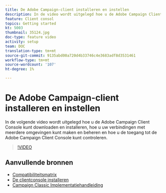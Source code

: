 ```yaml
---
title: De Adobe Campaign-client installeren en instellen
description: In de video wordt uitgelegd hoe u de Adobe Campaign Client Console kunt downloaden en installeren, hoe u uw verbindingen met meerdere omgevingen kunt maken en beheren en hoe u de toegang tot de Adobe Campaign Client Console kunt controleren.
feature: Client consol
topics: Getting started
kt: 5003
thumbnail: 35124.jpg
doc-type: feature video
activity: setup
team: DOC
translation-type: tm+mt
source-git-commit: 9135abd00a720d4b33746c4e3683adf8d3531461
workflow-type: tm+mt
source-wordcount: '107'
ht-degree: 1%

---
```



# De Adobe Campaign-client installeren en instellen

In de volgende video wordt uitgelegd hoe u de Adobe Campaign Client Console kunt downloaden en installeren, hoe u uw verbindingen met meerdere omgevingen kunt maken en beheren en hoe u de toegang tot de Adobe Campaign Client Console kunt controleren.

>[!VIDEO](https://video.tv.adobe.com/v/35124?quality=12)

## Aanvullende bronnen

* [Compatibiliteitsmatrix](https://helpx.adobe.com/campaign/kb/compatibility-matrix.html)
* [De clientconsole installeren](https://docs.adobe.com/content/help/en/campaign-classic/using/installing-campaign-classic/installing-campaign-in-windows-/installing-the-client-console.html)
* [Campaign Classic Implementatiehandleiding](https://helpx.adobe.com/campaign/kb/acc-implementation.html)
